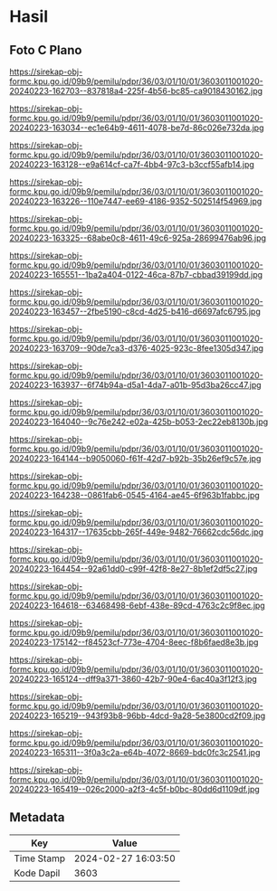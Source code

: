 # Hasil

## Foto C Plano

https://sirekap-obj-formc.kpu.go.id/09b9/pemilu/pdpr/36/03/01/10/01/3603011001020-20240223-162703--837818a4-225f-4b56-bc85-ca9018430162.jpg

https://sirekap-obj-formc.kpu.go.id/09b9/pemilu/pdpr/36/03/01/10/01/3603011001020-20240223-163034--ec1e64b9-4611-4078-be7d-86c026e732da.jpg

https://sirekap-obj-formc.kpu.go.id/09b9/pemilu/pdpr/36/03/01/10/01/3603011001020-20240223-163128--e9a614cf-ca7f-4bb4-97c3-b3ccf55afb14.jpg

https://sirekap-obj-formc.kpu.go.id/09b9/pemilu/pdpr/36/03/01/10/01/3603011001020-20240223-163226--110e7447-ee69-4186-9352-502514f54969.jpg

https://sirekap-obj-formc.kpu.go.id/09b9/pemilu/pdpr/36/03/01/10/01/3603011001020-20240223-163325--68abe0c8-4611-49c6-925a-28699476ab96.jpg

https://sirekap-obj-formc.kpu.go.id/09b9/pemilu/pdpr/36/03/01/10/01/3603011001020-20240223-165551--1ba2a404-0122-46ca-87b7-cbbad39199dd.jpg

https://sirekap-obj-formc.kpu.go.id/09b9/pemilu/pdpr/36/03/01/10/01/3603011001020-20240223-163457--2fbe5190-c8cd-4d25-b416-d6697afc6795.jpg

https://sirekap-obj-formc.kpu.go.id/09b9/pemilu/pdpr/36/03/01/10/01/3603011001020-20240223-163709--90de7ca3-d376-4025-923c-8fee1305d347.jpg

https://sirekap-obj-formc.kpu.go.id/09b9/pemilu/pdpr/36/03/01/10/01/3603011001020-20240223-163937--6f74b94a-d5a1-4da7-a01b-95d3ba26cc47.jpg

https://sirekap-obj-formc.kpu.go.id/09b9/pemilu/pdpr/36/03/01/10/01/3603011001020-20240223-164040--9c76e242-e02a-425b-b053-2ec22eb8130b.jpg

https://sirekap-obj-formc.kpu.go.id/09b9/pemilu/pdpr/36/03/01/10/01/3603011001020-20240223-164144--b9050060-f61f-42d7-b92b-35b26ef9c57e.jpg

https://sirekap-obj-formc.kpu.go.id/09b9/pemilu/pdpr/36/03/01/10/01/3603011001020-20240223-164238--0861fab6-0545-4164-ae45-6f963b1fabbc.jpg

https://sirekap-obj-formc.kpu.go.id/09b9/pemilu/pdpr/36/03/01/10/01/3603011001020-20240223-164317--17635cbb-265f-449e-9482-76662cdc56dc.jpg

https://sirekap-obj-formc.kpu.go.id/09b9/pemilu/pdpr/36/03/01/10/01/3603011001020-20240223-164454--92a61dd0-c99f-42f8-8e27-8b1ef2df5c27.jpg

https://sirekap-obj-formc.kpu.go.id/09b9/pemilu/pdpr/36/03/01/10/01/3603011001020-20240223-164618--63468498-6ebf-438e-89cd-4763c2c9f8ec.jpg

https://sirekap-obj-formc.kpu.go.id/09b9/pemilu/pdpr/36/03/01/10/01/3603011001020-20240223-175142--f84523cf-773e-4704-8eec-f8b6faed8e3b.jpg

https://sirekap-obj-formc.kpu.go.id/09b9/pemilu/pdpr/36/03/01/10/01/3603011001020-20240223-165124--dff9a371-3860-42b7-90e4-6ac40a3f12f3.jpg

https://sirekap-obj-formc.kpu.go.id/09b9/pemilu/pdpr/36/03/01/10/01/3603011001020-20240223-165219--943f93b8-96bb-4dcd-9a28-5e3800cd2f09.jpg

https://sirekap-obj-formc.kpu.go.id/09b9/pemilu/pdpr/36/03/01/10/01/3603011001020-20240223-165311--3f0a3c2a-e64b-4072-8669-bdc0fc3c2541.jpg

https://sirekap-obj-formc.kpu.go.id/09b9/pemilu/pdpr/36/03/01/10/01/3603011001020-20240223-165419--026c2000-a2f3-4c5f-b0bc-80dd6d1109df.jpg


## Metadata

| Key        | Value               |
| ---------- | ------------------- |
| Time Stamp | 2024-02-27 16:03:50 |
| Kode Dapil | 3603                |



